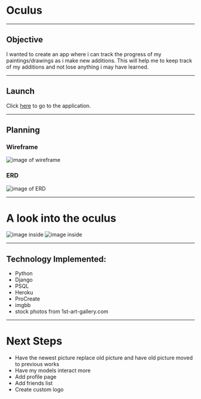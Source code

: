 # Oculus

---

## Objective
I wanted to create an app where i can track the progress of my paintings/drawings as i make new additions. This will help me to keep track of my additions and not lose anything i may have learned.

---
## Launch

Click [here](https://oculus-art-collector.herokuapp.com/) to go to the application.


---

## Planning

### Wireframe
![image of wireframe](https://trello.com/1/cards/61c4c9e2f543032aaa7aa28a/attachments/61c4c9e2f543032aaa7aa295/previews/61c4c9e3f543032aaa7aa2d5/download/WireFrame4.png)

### ERD
![image of ERD](https://trello.com/1/cards/61c4c9d97a915484dcdd9b0a/attachments/61c4c9d97a915484dcdd9b15/previews/61c4c9da7a915484dcdd9b1d/download/ERD4.png)

---

# A look into the oculus
![image inside](https://i.ibb.co/k1bgz5T/View2.png)
![image inside](https://i.ibb.co/XYwrbbf/View1.png)

---

## Technology Implemented:
+ Python
+ Django
+ PSQL
+ Heroku
+ ProCreate
+ imgbb
+ stock photos from 1st-art-gallery.com

---

# Next Steps
+ Have the newest picture replace old picture and have old picture moved to previous works
+ Have my models interact more
+ Add profile page
+ Add friends list
+ Create custom logo
